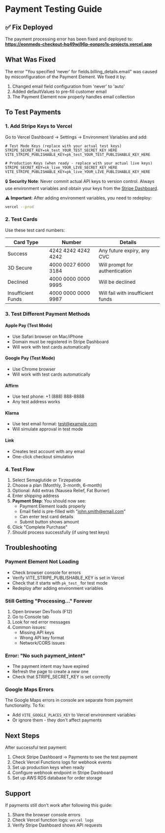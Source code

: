 # Payment Testing Guide

## ✅ Fix Deployed
The payment processing error has been fixed and deployed to:
**https://eonmeds-checkout-hq49wj96p-eonpro1s-projects.vercel.app**

## What Was Fixed
The error "You specified 'never' for fields.billing_details.email" was caused by misconfiguration of the Payment Element. We fixed it by:
1. Changed email field configuration from 'never' to 'auto'
2. Added defaultValues to pre-fill customer email
3. The Payment Element now properly handles email collection

## To Test Payments

### 1. Add Stripe Keys to Vercel
Go to Vercel Dashboard → Settings → Environment Variables and add:

```env
# Test Mode Keys (replace with your actual test keys)
STRIPE_SECRET_KEY=sk_test_YOUR_TEST_SECRET_KEY_HERE
VITE_STRIPE_PUBLISHABLE_KEY=pk_test_YOUR_TEST_PUBLISHABLE_KEY_HERE

# Production Keys (when ready - replace with your actual live keys)
STRIPE_SECRET_KEY=sk_live_YOUR_LIVE_SECRET_KEY_HERE
VITE_STRIPE_PUBLISHABLE_KEY=pk_live_YOUR_LIVE_PUBLISHABLE_KEY_HERE
```

🔒 **Security Note**: Never commit actual API keys to version control. Always use environment variables and obtain your keys from the [Stripe Dashboard](https://dashboard.stripe.com/apikeys).

⚠️ **Important**: After adding environment variables, you need to redeploy:
```bash
vercel --prod
```

### 2. Test Cards
Use these test card numbers:

| Card Type | Number | Details |
|-----------|--------|---------|
| Success | 4242 4242 4242 4242 | Any future expiry, any CVC |
| 3D Secure | 4000 0027 6000 3184 | Will prompt for authentication |
| Declined | 4000 0000 0000 9995 | Will be declined |
| Insufficient Funds | 4000 0000 0000 9987 | Will fail with insufficient funds |

### 3. Test Different Payment Methods

#### Apple Pay (Test Mode)
- Use Safari browser on Mac/iPhone
- Domain must be registered in Stripe Dashboard
- Will work with test cards automatically

#### Google Pay (Test Mode)
- Use Chrome browser
- Will work with test cards automatically

#### Affirm
- Use test phone: +1 (888) 888-8888
- Any test address works

#### Klarna
- Use test email format: test@example.com
- Will simulate approval in test mode

#### Link
- Creates test account with any email
- One-click checkout simulation

### 4. Test Flow
1. Select Semaglutide or Tirzepatide
2. Choose a plan (Monthly, 3-month, 6-month)
3. Optional: Add extras (Nausea Relief, Fat Burner)
4. Enter shipping address
5. **Payment Step**: You should now see:
   - Payment Element loads properly
   - Email field is pre-filled with "john.smith@email.com"
   - Can enter test card details
   - Submit button shows amount
6. Click "Complete Purchase"
7. Should process successfully (if using test keys)

## Troubleshooting

### Payment Element Not Loading
- Check browser console for errors
- Verify VITE_STRIPE_PUBLISHABLE_KEY is set in Vercel
- Check that it starts with `pk_test_` for test mode
- Redeploy after adding environment variables

### Still Getting "Processing..." Forever
1. Open browser DevTools (F12)
2. Go to Console tab
3. Look for red error messages
4. Common issues:
   - Missing API keys
   - Wrong API key format
   - Network/CORS issues

### Error: "No such payment_intent"
- The payment intent may have expired
- Refresh the page to create a new one
- Check that STRIPE_SECRET_KEY is set correctly

### Google Maps Errors
The Google Maps errors in console are separate from payment functionality. To fix:
- Add `VITE_GOOGLE_PLACES_KEY` to Vercel environment variables
- Or ignore them - they don't affect payments

## Next Steps

After successful test payment:
1. Check Stripe Dashboard → Payments to see the test payment
2. Check Vercel Functions logs for webhook events
3. Set up production keys when ready
4. Configure webhook endpoint in Stripe Dashboard
5. Set up AWS RDS database for order storage

## Support

If payments still don't work after following this guide:
1. Share the browser console errors
2. Check Vercel function logs: `vercel logs`
3. Verify Stripe Dashboard shows API requests
